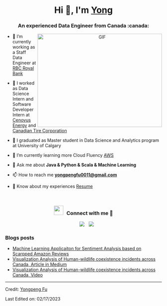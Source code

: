 
<!--
**YongpengFu/YongpengFu** is a ✨ _special_ ✨ repository because its `README.md` (this file) appears on your GitHub profile.

Here are some ideas to get you started:

- 🔭 I’m currently working on ...
- 🌱 I’m currently learning ...
- 👯 I’m looking to collaborate on ...
- 🤔 I’m looking for help with ...
- 💬 Ask me about ...
- 📫 How to reach me: ...
- 😄 Pronouns: ...
- ⚡ Fun fact: ...
-->

<h1 align="center">Hi 👋, I'm <a href="https://github.com/YongpengFu" target="blank">
Yong</a></h1>
<h3 align="center">An experienced Data Engineer from Canada :canada:</h3>

<!--
<p align="left"> <img src="https://komarev.com/ghpvc/?username=100rabhcsmc&label=Profile%20views&color=0e75b6&style=flat" alt="100rabhcsmc" /> </p>
-->

<!--
<p align="left"> <a href="https://twitter.com/100rabhcsmc" target="blank"><img src="https://img.shields.io/twitter/follow/100rabhcsmc?logo=twitter&style=for-the-badge" alt="100rabhcsmc" /></a> </p>
-->

<a target="_blank" align="center">
  <img align="right" top="500" height="300" width="400" alt="GIF" src="https://media.giphy.com/media/SWoSkN6DxTszqIKEqv/giphy.gif">
</a>

- 🔭 I’m currently working as a Staff Data Engineer at <a href="https://www.rbcroyalbank.com/personal.html" target="blank">RBC Royal Bank</a>

- 🔭 I worked as Data Science Intern and Software Developer Intern at <a href="https://www.cenovus.com/" target="blank">Cenovus Energy</a> and <a href="https://corp.canadiantire.ca/English/home/default.aspx" target="blank">Canadian Tire Corporation</a>

- 🌱 I graduated as Master student in Data Science and Analytics program at University of Calgary

- 🌱 I’m currently learning more Cloud Fluency <a href="https://aws.amazon.com/console/" target="blank">AWS</a>

- 💬 Ask me about **Java & Python & Scala & Machine Learning**

- 📫 How to reach me **yongpengfu0011@gmail.com**

- 📄 Know about my experiences <a href="https://github.com/YongpengFu/Resume/blob/master/RESUME_YONGPENG_FU.pdf" target="blank">Resume</a>
<br/>
<h3 align="center" > <img src="https://media.giphy.com/media/iY8CRBdQXODJSCERIr/giphy.gif" width="30" height="30" style="margin-right: 10px;">Connect with me 🤝 </h3>

<p align="center">

 <div align="center"  class="icons-social" style="margin-left: 10px;">
        <a style="margin-left: 10px;"  target="_blank" href="[https://www.linkedin.com/in/saurabhmchavan/](https://www.linkedin.com/in/yongpeng-fu/)">
			<img src="https://img.icons8.com/doodle/40/000000/linkedin--v2.png"></a>
        <a style="margin-left: 10px;" target="_blank" href="https://github.com/YongpengFu">
		<img src="https://img.icons8.com/doodle/40/000000/github--v1.png"></a>
      </div>

</p>

### Blogs posts

<!-- BLOG-POST-LIST:START -->
- [Machine Learning Applicaiton for Sentiment Analysis based on Scarpped Amazon Reviews](https://lnkd.in/gu7Ceny2)
- [Visualization Analysis of Human-wildlife coexistence incidents across Canada, Article in Medium](https://medium.com/@yongpengfu0011/what-to-expect-in-the-face-of-wildlife-90088ab724aa)
- [Visualization Analysis of Human-wildlife coexistence incidents across Canada, Video](https://www.loom.com/share/be17394f8f154ae9928f129d49804b11)
<!-- BLOG-POST-LIST:END -->

---

Credit: [Yongpeng Fu](https://github.com/YongpengFu)

Last Edited on: 02/17/2023

